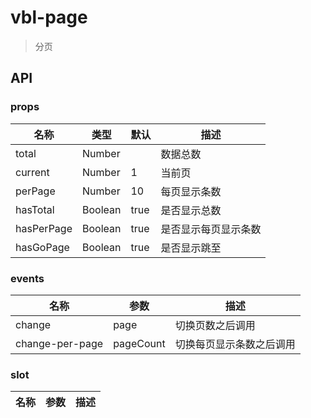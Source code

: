 # vbl-page

>分页

## API

### props
|名称|类型|默认|描述
|----|----|----|----
|total|Number||数据总数
|current|Number|1|当前页
|perPage|Number|10|每页显示条数
|hasTotal|Boolean|true|是否显示总数
|hasPerPage|Boolean|true|是否显示每页显示条数
|hasGoPage|Boolean|true|是否显示跳至

### events
|名称|参数|描述
|----|----|----
|change|page|切换页数之后调用
|change-per-page|pageCount|切换每页显示条数之后调用


### slot
|名称|参数|描述
|----|----|----

